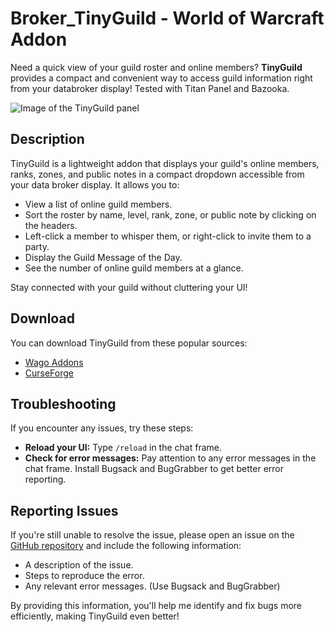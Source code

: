 # Broker_TinyGuild - World of Warcraft Addon

Need a quick view of your guild roster and online members? **TinyGuild** provides a compact and convenient way to access guild information right from your databroker display!
Tested with Titan Panel and Bazooka.

![Image of the TinyGuild panel](https://cdn.pinta.land/broker/tinyguild.png)

## Description

TinyGuild is a lightweight addon that displays your guild's online members, ranks, zones, and public notes in a compact dropdown accessible from your data broker display. It allows you to:

* View a list of online guild members.
* Sort the roster by name, level, rank, zone, or public note by clicking on the headers.
* Left-click a member to whisper them, or right-click to invite them to a party.
* Display the Guild Message of the Day.
* See the number of online guild members at a glance.

Stay connected with your guild without cluttering your UI!

## Download

You can download TinyGuild from these popular sources:

* [Wago Addons](https://addons.wago.io/addons/broker_tinyguild) 
* [CurseForge](https://www.curseforge.com/wow/addons/broker_tinyguild) 

## Troubleshooting

If you encounter any issues, try these steps:

* **Reload your UI:** Type `/reload` in the chat frame.
* **Check for error messages:** Pay attention to any error messages in the chat frame. Install Bugsack and BugGrabber to get better error reporting.

## Reporting Issues

If you're still unable to resolve the issue, please open an issue on the [GitHub repository](https://github.com/Pinta365/Broker_TinyGuild/issues) and include the following information:

* A description of the issue.
* Steps to reproduce the error.
* Any relevant error messages. (Use Bugsack and BugGrabber)

By providing this information, you'll help me identify and fix bugs more efficiently, making TinyGuild even better!